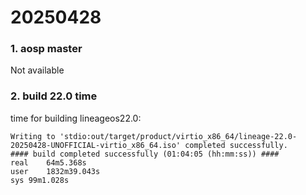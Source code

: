 # 20250428
### 1. aosp master
Not available
### 2. build 22.0 time
time for building lineageos22.0:    

```
Writing to 'stdio:out/target/product/virtio_x86_64/lineage-22.0-20250428-UNOFFICIAL-virtio_x86_64.iso' completed successfully.
#### build completed successfully (01:04:05 (hh:mm:ss)) ####
real	64m5.368s
user	1832m39.043s
sys	99m1.028s
```
